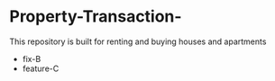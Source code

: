 # Property-Transaction-
This repository is built for renting and buying houses and apartments
- fix-B
- feature-C
